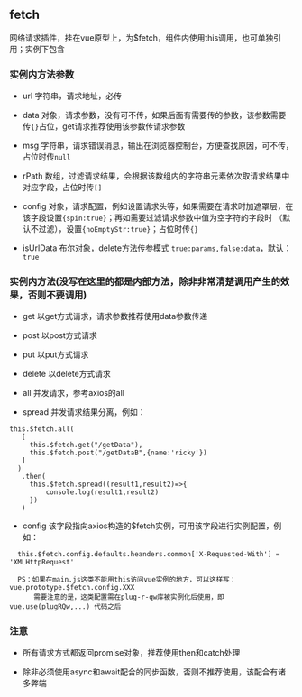 ## fetch
网络请求插件，挂在vue原型上，为$fetch，组件内使用this调用，也可单独引用；实例下包含

### 实例内方法参数
* url 字符串，请求地址，必传

* data 对象，请求参数，没有可不传，如果后面有需要传的参数，该参数需要传`{}`占位，get请求推荐使用该参数传请求参数

* msg 字符串，请求错误消息，输出在浏览器控制台，方便查找原因，可不传，占位时传`null`

* rPath 数组，过滤请求结果，会根据该数组内的字符串元素依次取请求结果中对应字段，占位时传`[]`

* config 对象，请求配置，例如设置请求头等，如果需要在请求时加遮罩层，在该字段设置`{spin:true}`；再如需要过滤请求参数中值为空字符的字段时
（默认不过滤），设置`{noEmptyStr:true}`；占位时传`{}`

* isUrlData 布尔对象，delete方法传参模式 `true:params,false:data`，默认：`true`

### 实例内方法(没写在这里的都是内部方法，除非非常清楚调用产生的效果，否则不要调用)
* get 以get方式请求，请求参数推荐使用data参数传递

* post 以post方式请求

* put 以put方式请求

* delete 以delete方式请求

* all 并发请求，参考axios的all

* spread 并发请求结果分离，例如：
```
this.$fetch.all(
   [
     this.$fetch.get("/getData"),
     this.$fetch.post("/getDataB",{name:'ricky'})
   ]
  )
   .then(
     this.$fetch.spread((result1,result2)=>{
         console.log(result1,result2)
     })
   )
```

* config 该字段指向axios构造的$fetch实例，可用该字段进行实例配置，例如：
```
  this.$fetch.config.defaults.heanders.common['X-Requested-With'] = 'XMLHttpRequest'

  PS：如果在main.js这类不能用this访问vue实例的地方，可以这样写： vue.prototype.$fetch.config.XXX
      需要注意的是，这类配置需在plug-r-qw库被实例化后使用，即 vue.use(plugRQw,...) 代码之后
```
### 注意
* 所有请求方式都返回promise对象，推荐使用then和catch处理

* 除非必须使用async和await配合的同步函数，否则不推荐使用，该配合有诸多弊端